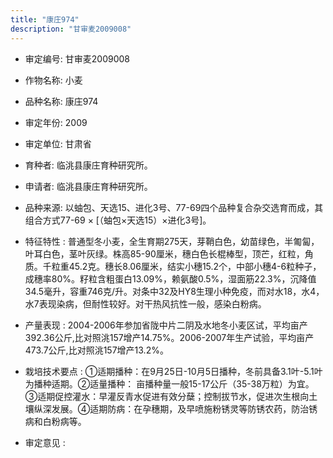 ```yaml
---
title: "康庄974"
description: "甘审麦2009008"
---
```

* 审定编号:  甘审麦2009008

*  作物名称:  小麦

*  品种名称:  康庄974

*  审定年份:  2009

*  审定单位:  甘肃省

* 育种者:  临洮县康庄育种研究所。

*  申请者:  临洮县康庄育种研究所。

*  品种来源:  以蚰包、天选15、进化3号、77-69四个品种复合杂交选育而成，其组合方式77-69 × [（蚰包×天选15）×进化3号]。

*  特征特性 : 
普通型冬小麦，全生育期275天，芽鞘白色，幼苗绿色，半匍匐，叶耳白色，茎叶灰绿。株高85-90厘米，穗白色长棍棒型，顶芒，红粒，角质。千粒重45.2克。穗长8.06厘米，结实小穗15.2个，中部小穗4-6粒种子，成穗率80%。籽粒含粗蛋白13.09%，赖氨酸0.5%，湿面筋22.3%，沉降值34.5毫升，容重746克/升。对条中32及HY8生理小种免疫，而对水18，水4，水7表现染病，但耐性较好。对干热风抗性一般，感染白粉病。
 
*  产量表现 : 
2004-2006年参加省陇中片二阴及水地冬小麦区试，平均亩产392.36公斤,比对照洮157增产14.75%。2006-2007年生产试验，平均亩产473.7公斤,比对照洮157增产13.2%。

*  栽培技术要点 : 
①适期播种：在9月25日-10月5日播种，冬前具备3.1叶-5.1叶为播种适期。②适量播种： 亩播种量一般15-17公斤（35-38万粒）为宜。③适期促控灌水：早灌反青水促进有效分蘖；控制拔节水，促进次生根向土壤纵深发展。④适期防病：在孕穗期，及早喷施粉锈灵等防锈农药，防治锈病和白粉病等。

*  审定意见 : 

